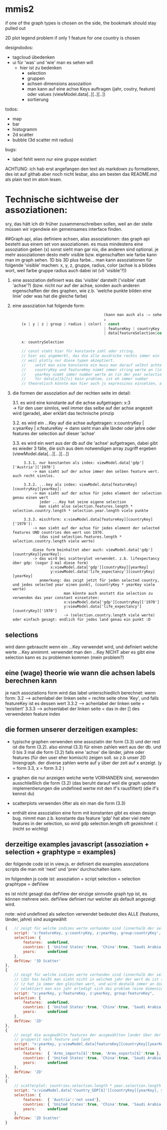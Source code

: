 # mmis2

if one of the graph types is chosen on the side, the bookmark should stay pulled out

2D plot legend problem if only 1 feature for one country is chosen


designdodos:
- tagcloud übedenken
- ui für 'was' und 'wie' man es sehen will
    - hier ist zu bedenken
        - selection
        - gruppen
        - achsen dimensions assozaition
        - man kann auf eine achse Keys auftragen (jahr, coutry, feature) oder values (viewModel.data[..][..][..])
        - sortierung

todos:
- map
- bar
- histogramm
- 2d scatter
- bubble (3d scatter mit radius)


bugs:
- label fehlt wenn nur eine gruppe existiert


ACHTUNG: ich hab erst angefangen den text als markdown zu formatieren, des ist auf githab aber noch nicht lesbar,
also am besten das README.md als plain text im atom lesen.

# Technische sichtweise der assoziationen:
sry, das hätt ich dir früher zusammenschreiben sollen, weil an der stelle müssen wir
irgendwie ein gemeinsames interface finden.

##Graph api, alias definiere achsen, alias assoziationen:
das graph api besteht aus einem set von assoziationen.
es muss mindestens eine assoziation geben (x) sonst sieht man gar nix, die anderen sind optional.
je mehr assoziationen desto mehr visible bzw. eigenschaften wie farbe kann man im graph sehen. 1D bis 3D plus farbe...
man kann assoziationen für folgende 'visible' machen: x, y, z, gruppe, radius, color                 (achse is a blödes wort, weil farbe gruppe radius auch dabei ist (vll 'visible'?))


1. eine assoziation definiert was das 'visible' darstellt                                         ('visible' statt 'achse'?)
   (bzw. nicht nur auf der achse, sonden auch anderen eigenschaften der des graphen,
    wie z.b. 'welche punkte bilden eine linie' oder was hat die gleiche farbe)

2. eine assoziation hat folgende form:  
    ```javascript
                                             (kann man auch als := sehen)
                                             ↓
        (x | y | z | group | radius | color) : const
                                             | featureKey | countryKey | yearKey
                                             | data[featureSelection|const][countrySelection|const][yearSelection|const]

        x: countrySelection

        // const steht hier für konstante zahl oder string.
        // hier sei angemerkt, das die alle ausdrücke rechts immer ein string, number, oder Date sein müssen,
        // weil plotly nur diese typen akzeptiert.
        //    setzt man eine konstante ein muss man darauf selbst achten
        //    countryKey und featureKey nimmt immer string werte an (in der selection sind immer strings)
        //    yearKey nimmt immer number werte an (in der year selection sind immer numbers) (ja, das in ein Date zu konvertieren solten wir noch machen)
        //    für data[a][b][c] kein problem, ist eh immer number    
        // theoretisch könnte man hier auch js expressinos einsetzen, aber das sollten wir im ui weglassen (zu kompliziert)
    ```

3. die formen der assoziation auf der rechten seite im detail:

    3.1. es wird eine konstante auf die achse aufgetragen: x:3                                              
            -> für den user sinnlos, weil immer das selbe auf der achse angezeit wird (gerade), aber erklärt das technische prinzip

    3.2. es wird ein ...Key auf die achse aufgetragen: x:countryKey | x:yearKey | x:featureKey
            -> dann sieht man alle länder oder jahre oder features der selection auf dieser 'achse'

    3.3. es wird ein wert aus der db auf die 'achse' aufgetragen, dabei gibt es wieder 3 fälle,
            die sich aus dem notwendigen array zugriff ergeben (viewModel.data[...][...][...])

            3.3.1. nur konstanten als index: viewModel.data['gdp']['Austria']['1970']
                -> man sieht auf der achse immer den selben feature wert. auch recht sinnlos.

            3.3.2. ...key als index: viewModel.data[featureKey][countryKey][yearKey]:
                -> man sieht auf der achse für jedes element der selection genau einen wert
                   jeder ...Key hat seine eigene selection
                   man sieht also selection.features.length * selection.country.length * selection.year.length viele punkte

            3.3.3. mischform: x:viewModel.data[featureKey][countryKey]['1970']:
                -> man sieht auf der achse für jedes element der selected features UND countries den wert von 1970.
                   (das sind selection.features.length * selection.country.length viele werte)

                diese form beinhaltet aber auch: viewModel.data['gdp'][countryKey][yearKey]:
                -> das wird bei scatterplot verwendet. z.b. lifexpectancy über gdp: (sogar 2 mal diese form)
                        x:viewModel.data['gdp'][countryKey][yearKey]
                        y:viewModel.data['life_expectancy'][countryKey][yearKey]
                   anmerkung: das zeigt jetzt für jeden selected country, und jedes selected year einen punkt, (countryKey * yearKey viele werte)
                              man könnte auch anstatt die selection zu verwenden das year constant einsetzten:
                              x:viewModel.data['gdp'][countryKey]['1970']
                              y:viewModel.data['life_expectancy'][countryKey]['1970']
                              -> (selection.country.length viele werte) oder einfach gesagt: endlich für jedes land genau ein punkt :D

## selections
wird dann gebraucht wenn ein ...Key verwendet wird, und definiert welche werte ...Key annimmt.
verwendet man den ...Key NICHT aber es gibt eine selection kann es zu problemen kommen (mein problem?)

## eine (wage) theorie wie wann die achsen labels berechnen kann
je nach assoziations form wird das label unterschiedlich berechnet:
wenn form:
3.2   --> achenlabel der linken seite = rechte seite ohne 'Key', und falls featureKey ist es dessen wert
3.3.2 --> achenlabel der linken seite = 'existiert'
3.3.3 --> achsenlabel der linken seite = das in der [] des verwendeten feature index


## die formen unserer derzeitigen examples:
- typische graphen verwenden eine assoziatin der form (3.3) und der rest ist die form (3.2).
  also einmal (3.3) für einen zahlen wert aus der db.
  und 0 bis 3 mal die form (3.2) falls eine 'achse' die länder, jahre oder features (für den user eher komisch) zeigen soll.
  so z.b unser 2D liniengraph. der diverse zahlen werte auf y über der zeit auf x anzeigt. (y = form 3.3, x = form 3.2 )

- graphen die nur anzeigen welche werte VORHANDEN sind, werwenden ausschließlich die form (3.2)
  (das beruht darauf weil die graph update implementierungen die undefined wertw mit den if's rausfiltert) (die if's kennst du)

- scatterplots verwenden öfter als ein man die form (3.3)

- enthält eine assoziation eine form mit konstanten gibt es einen design bug.
  nimmt man z.b. konstante das feature 'gdp' hat aber viel mehr features in der selection,
  so wird gdp selection.length oft gezeichnet :( (nicht so wichtig)

## derzeitige examples javascript (assoziation + selection + graphtype = examples)
der folgende code ist in view.js.
er definiert die examples assoziations scripts die man mit 'next' und 'prev' durchschalten kann.

im folgenden js code ist:
   assoziation = script
   selection = selection
   graphtype = defView

es ist nicht gesagt das defView der einzige sinnvolle graph typ ist,
es können mehrere sein. defView definiert nur welcher als default angezeigt wird.

note: wird undefined als selection verwendet bedeutet dies ALLE (features, länder, jahre) sind ausgewählt

```javascript
{   // zeigt für welche indizes werte vorhanden sind (innerhalb der selection) (3D)
    script: 'x:featureKey, y:countryKey, z:yearKey, group:countryKey',
    selection: {
        features:  undefined,
        countries: { 'United States':true, 'China':true, 'Saudi Arabia':true, Austria:true, Aruba:true },
        years:     undefined
    },
    defView: '3D Scatter'
},
{
    // zeigt für welche indizes werte vorhanden sind (innerhalb der selection)
    // (2D) has heißt man sieht nicht in welchem jahr der wert da ist sondern nur OB
    // (z hat ja immer den gleichen wert, und wird deshalb immer an die selbe stelle gezeichnet)
    // selektiert man ein jahr erledigt sich das problem (eine dimension weniger und der 2d graph passt)
    script: "x:yearKey, y:featureKey, z:yearKey, group:featureKey",
    selection: {
        features:  undefined,
        countries: { 'United States':true, 'China':true, 'Saudi Arabia':true },
        years:     undefined
    },
    defView: '2D'
},
{
    // zeigt die ausgewähltn features der ausgewählten lander über der zeit,
    // grupperit nach feature und land
    script: "x:yearKey, y:viewModel.data[featureKey][countryKey][yearKey], group:countryKey + '-' + featureKey",
    selection: {
        features:  { 'Arms_imports[$]':true, 'Arms_exports[$]':true },
        countries: { 'United States':true, 'China':true, 'Saudi Arabia':true },
        years:     undefined
    },
    defView: '2D'
},
{
    // scatterplot: countries.selection.length * year.selection.length viele punkte
    script: "x:viewModel.data['Country_GDP[$]'][countryKey][yearKey], y:viewModel.data['Suicides[#]'][countryKey][yearKey], group:countryKey",
    selection: {
        features:  { 'Austria':'not used'},
        countries: { 'United States':true, 'China':true, 'Saudi Arabia':true },
        years:     undefined
    },
    defView: '2D Scatter'
}
```
